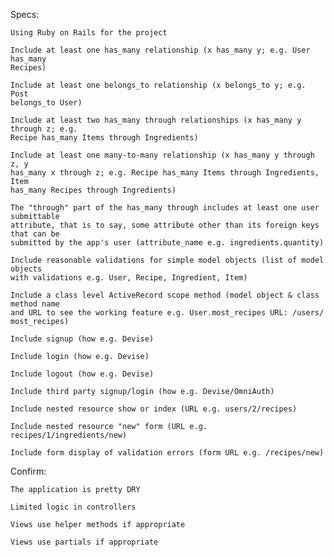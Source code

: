 Specs:

    Using Ruby on Rails for the project

    Include at least one has_many relationship (x has_many y; e.g. User has_many 
    Recipes)

    Include at least one belongs_to relationship (x belongs_to y; e.g. Post 
    belongs_to User)

    Include at least two has_many through relationships (x has_many y through z; e.g. 
    Recipe has_many Items through Ingredients)

    Include at least one many-to-many relationship (x has_many y through z, y 
    has_many x through z; e.g. Recipe has_many Items through Ingredients, Item 
    has_many Recipes through Ingredients)

    The "through" part of the has_many through includes at least one user submittable 
    attribute, that is to say, some attribute other than its foreign keys that can be 
    submitted by the app's user (attribute_name e.g. ingredients.quantity)

    Include reasonable validations for simple model objects (list of model objects 
    with validations e.g. User, Recipe, Ingredient, Item)

    Include a class level ActiveRecord scope method (model object & class method name 
    and URL to see the working feature e.g. User.most_recipes URL: /users/
    most_recipes)

    Include signup (how e.g. Devise)

    Include login (how e.g. Devise)

    Include logout (how e.g. Devise)

    Include third party signup/login (how e.g. Devise/OmniAuth)

    Include nested resource show or index (URL e.g. users/2/recipes)

    Include nested resource "new" form (URL e.g. recipes/1/ingredients/new)

    Include form display of validation errors (form URL e.g. /recipes/new)


Confirm:

    The application is pretty DRY
    
    Limited logic in controllers
    
    Views use helper methods if appropriate
    
    Views use partials if appropriate
    
